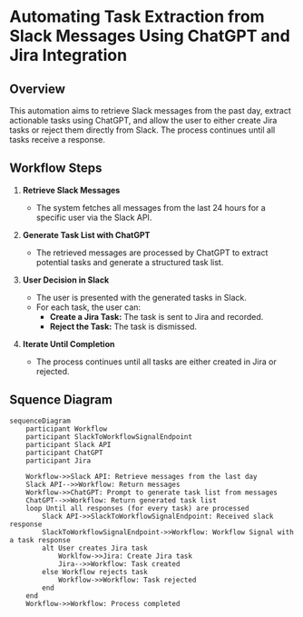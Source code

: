 # Automating Task Extraction from Slack Messages Using ChatGPT and Jira Integration

## Overview

This automation aims to retrieve Slack messages from the past day, extract actionable tasks using ChatGPT, and allow the user to either create Jira tasks or reject them directly from Slack. The process continues until all tasks receive a response.

## Workflow Steps

1. **Retrieve Slack Messages**
    - The system fetches all messages from the last 24 hours for a specific user via the Slack API.

2. **Generate Task List with ChatGPT**
    - The retrieved messages are processed by ChatGPT to extract potential tasks and generate a structured task list.

3. **User Decision in Slack**
    - The user is presented with the generated tasks in Slack.
    - For each task, the user can:
        - **Create a Jira Task:** The task is sent to Jira and recorded.
        - **Reject the Task:** The task is dismissed.

4. **Iterate Until Completion**
    - The process continues until all tasks are either created in Jira or rejected.

## Squence Diagram
```mermaid 
sequenceDiagram
    participant Workflow
    participant SlackToWorkflowSignalEndpoint
    participant Slack API
    participant ChatGPT
    participant Jira

    Workflow->>Slack API: Retrieve messages from the last day
    Slack API-->>Workflow: Return messages
    Workflow->>ChatGPT: Prompt to generate task list from messages
    ChatGPT-->>Workflow: Return generated task list
    loop Until all responses (for every task) are processed
        Slack API->>SlackToWorkflowSignalEndpoint: Received slack response
        SlackToWorkflowSignalEndpoint->>Workflow: Workflow Signal with a task response
        alt User creates Jira task
            Worklfow->>Jira: Create Jira task
            Jira-->>Workflow: Task created
        else Workflow rejects task
            Workflow->>Workflow: Task rejected
        end
    end
    Workflow->>Workflow: Process completed
```